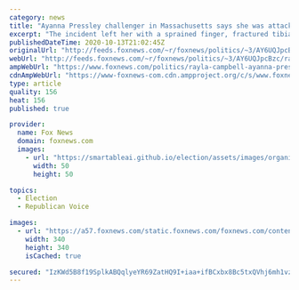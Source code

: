 ```yaml
---
category: news
title: "Ayanna Pressley challenger in Massachusetts says she was attacked at local Trump rally, suffered broken tibia"
excerpt: "The incident left her with a sprained finger, fractured tibia, and a mild concussion, Campbell told Fox News on Tuesday."
publishedDateTime: 2020-10-13T21:02:45Z
originalUrl: "http://feeds.foxnews.com/~r/foxnews/politics/~3/AY6UQJpcBzc/rayla-campbell-ayanna-pressley-massachusetts-challenger-attack-claim-broken-bone"
webUrl: "http://feeds.foxnews.com/~r/foxnews/politics/~3/AY6UQJpcBzc/rayla-campbell-ayanna-pressley-massachusetts-challenger-attack-claim-broken-bone"
ampWebUrl: "https://www.foxnews.com/politics/rayla-campbell-ayanna-pressley-massachusetts-challenger-attack-claim-broken-bone.amp"
cdnAmpWebUrl: "https://www-foxnews-com.cdn.ampproject.org/c/s/www.foxnews.com/politics/rayla-campbell-ayanna-pressley-massachusetts-challenger-attack-claim-broken-bone.amp"
type: article
quality: 156
heat: 156
published: true

provider:
  name: Fox News
  domain: foxnews.com
  images:
    - url: "https://smartableai.github.io/election/assets/images/organizations/foxnews.com-50x50.jpg"
      width: 50
      height: 50

topics:
  - Election
  - Republican Voice

images:
  - url: "https://a57.foxnews.com/static.foxnews.com/foxnews.com/content/uploads/2018/09/340/340/demarche.jpg?ve=1&tl=1"
    width: 340
    height: 340
    isCached: true

secured: "IzKWd5B8f19SplkABQqlyeYR69ZatHQ9I+iaa+ifBCxbx8Bc5txQVhj6mh1vz/msQqOjhpNP4/dGMZ3sMJWnYsqczEuUYv5xRQj2yJHj6Rl7lM0uqiTFwytCZ2psfaQuYKLW68cB2EXoti1BmW5/bC/kKyfWT8fJRFb9r2hlmiaQ+jrtYyBLbbila4lXpOxPrUFtxSqoZ3pOFT487ojerjwIFfARPBLaANTcjgzSnHLWZV3LybwOvGdzLzF6WyQHeOpVOCeXvoeHD3eZx2pc5Os8VoI3X8SURYYL/UTVuAsm1LeIIdtnR+L0zURJ5g5NDIF9kxGH2IVFenZBPlIwn6nUadUeuya1fArCjiCyv9c=;+8AJAwnSs56xu9nOA8KrEA=="
---
```


